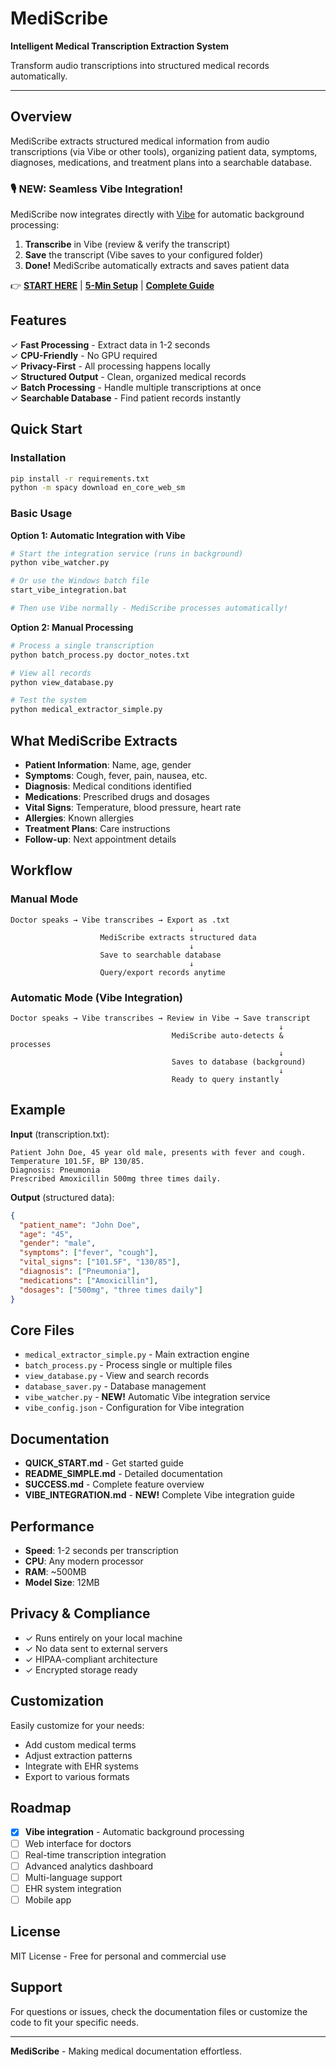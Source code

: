 # MediScribe

**Intelligent Medical Transcription Extraction System**

Transform audio transcriptions into structured medical records automatically.

---

## Overview

MediScribe extracts structured medical information from audio transcriptions (via Vibe or other tools), organizing patient data, symptoms, diagnoses, medications, and treatment plans into a searchable database.

### 🎙️ **NEW: Seamless Vibe Integration!**

MediScribe now integrates directly with [Vibe](https://github.com/thewh1teagle/vibe) for automatic background processing:

1. **Transcribe** in Vibe (review & verify the transcript)
2. **Save** the transcript (Vibe saves to your configured folder)
3. **Done!** MediScribe automatically extracts and saves patient data

👉 **[START HERE](START_HERE.md)** | **[5-Min Setup](VIBE_QUICK_SETUP.md)** | **[Complete Guide](VIBE_INTEGRATION.md)**

## Features

✓ **Fast Processing** - Extract data in 1-2 seconds  
✓ **CPU-Friendly** - No GPU required  
✓ **Privacy-First** - All processing happens locally  
✓ **Structured Output** - Clean, organized medical records  
✓ **Batch Processing** - Handle multiple transcriptions at once  
✓ **Searchable Database** - Find patient records instantly  

## Quick Start

### Installation

```bash
pip install -r requirements.txt
python -m spacy download en_core_web_sm
```

### Basic Usage

**Option 1: Automatic Integration with Vibe**
```bash
# Start the integration service (runs in background)
python vibe_watcher.py

# Or use the Windows batch file
start_vibe_integration.bat

# Then use Vibe normally - MediScribe processes automatically!
```

**Option 2: Manual Processing**
```bash
# Process a single transcription
python batch_process.py doctor_notes.txt

# View all records
python view_database.py

# Test the system
python medical_extractor_simple.py
```

## What MediScribe Extracts

- **Patient Information**: Name, age, gender
- **Symptoms**: Cough, fever, pain, nausea, etc.
- **Diagnosis**: Medical conditions identified
- **Medications**: Prescribed drugs and dosages
- **Vital Signs**: Temperature, blood pressure, heart rate
- **Allergies**: Known allergies
- **Treatment Plans**: Care instructions
- **Follow-up**: Next appointment details

## Workflow

### Manual Mode
```
Doctor speaks → Vibe transcribes → Export as .txt
                                        ↓
                    MediScribe extracts structured data
                                        ↓
                    Save to searchable database
                                        ↓
                    Query/export records anytime
```

### Automatic Mode (Vibe Integration)
```
Doctor speaks → Vibe transcribes → Review in Vibe → Save transcript
                                                            ↓
                                    MediScribe auto-detects & processes
                                                            ↓
                                    Saves to database (background)
                                                            ↓
                                    Ready to query instantly
```

## Example

**Input** (transcription.txt):
```
Patient John Doe, 45 year old male, presents with fever and cough.
Temperature 101.5F, BP 130/85.
Diagnosis: Pneumonia
Prescribed Amoxicillin 500mg three times daily.
```

**Output** (structured data):
```json
{
  "patient_name": "John Doe",
  "age": "45",
  "gender": "male",
  "symptoms": ["fever", "cough"],
  "vital_signs": ["101.5F", "130/85"],
  "diagnosis": ["Pneumonia"],
  "medications": ["Amoxicillin"],
  "dosages": ["500mg", "three times daily"]
}
```

## Core Files

- `medical_extractor_simple.py` - Main extraction engine
- `batch_process.py` - Process single or multiple files
- `view_database.py` - View and search records
- `database_saver.py` - Database management
- `vibe_watcher.py` - **NEW!** Automatic Vibe integration service
- `vibe_config.json` - Configuration for Vibe integration

## Documentation

- **QUICK_START.md** - Get started guide
- **README_SIMPLE.md** - Detailed documentation
- **SUCCESS.md** - Complete feature overview
- **VIBE_INTEGRATION.md** - **NEW!** Complete Vibe integration guide

## Performance

- **Speed**: 1-2 seconds per transcription
- **CPU**: Any modern processor
- **RAM**: ~500MB
- **Model Size**: 12MB

## Privacy & Compliance

- ✓ Runs entirely on your local machine
- ✓ No data sent to external servers
- ✓ HIPAA-compliant architecture
- ✓ Encrypted storage ready

## Customization

Easily customize for your needs:
- Add custom medical terms
- Adjust extraction patterns
- Integrate with EHR systems
- Export to various formats

## Roadmap

- [x] **Vibe integration** - Automatic background processing
- [ ] Web interface for doctors
- [ ] Real-time transcription integration
- [ ] Advanced analytics dashboard
- [ ] Multi-language support
- [ ] EHR system integration
- [ ] Mobile app

## License

MIT License - Free for personal and commercial use

## Support

For questions or issues, check the documentation files or customize the code to fit your specific needs.

---

**MediScribe** - Making medical documentation effortless.
